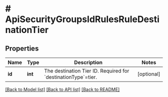 # # ApiSecurityGroupsIdRulesRuleDestinationTier

## Properties

Name | Type | Description | Notes
------------ | ------------- | ------------- | -------------
**id** | **int** | The destination Tier ID. Required for &#x60;destinationType&#x60;&#x3D;tier. | [optional]

[[Back to Model list]](../../README.md#models) [[Back to API list]](../../README.md#endpoints) [[Back to README]](../../README.md)
